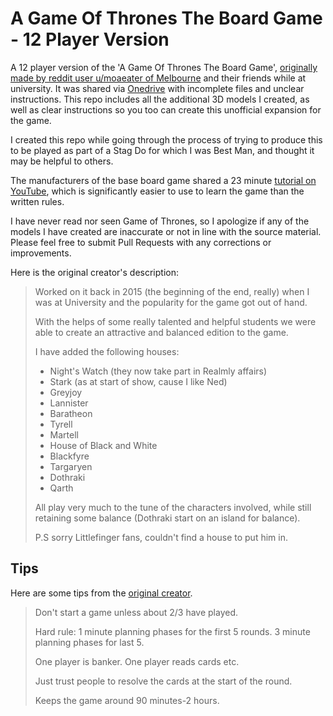 # A Game Of Thrones The Board Game - 12 Player Version

A 12 player version of the 'A Game Of Thrones The Board Game', [originally made by reddit user u/moaeater of Melbourne](https://www.reddit.com/r/asoiaf/comments/dp5haj/spoilers_main_hey_guys_i_made_a_12_player_got/) and their friends while at university. It was shared via [Onedrive](https://onedrive.live.com/?redeem=aHR0cHM6Ly8xZHJ2Lm1zL2YvcyFBaWsza3BScURPSFpnLUVBREdaX0hsMWVYaEdHZVE&id=D9E10C6A94923729%2161568&cid=D9E10C6A94923729) with incomplete files and unclear instructions. This repo includes all the additional 3D models I created, as well as clear instructions so you too can create this unofficial expansion for the game.

I created this repo while going through the process of trying to produce this to be played as part of a Stag Do for which I was Best Man, and thought it may be helpful to others.

The manufacturers of the base board game shared a 23 minute [tutorial on YouTube](https://www.youtube.com/watch?v=X0XRVTacNxI&ab_channel=FantasyFlightGames), which is significantly easier to use to learn the game than the written rules.

I have never read nor seen Game of Thrones, so I apologize if any of the models I have created are inaccurate or not in line with the source material. Please feel free to submit Pull Requests with any corrections or improvements.

Here is the original creator's description:

> Worked on it back in 2015 (the beginning of the end, really) when I was at University and the popularity for the game got out of hand.
>
> With the helps of some really talented and helpful students we were able to create an attractive and balanced edition to the game.
>
> I have added the following houses:
>
> - Night's Watch (they now take part in Realmly affairs)
> - Stark (as at start of show, cause I like Ned)
> - Greyjoy
> - Lannister
> - Baratheon
> - Tyrell
> - Martell
> - House of Black and White
> - Blackfyre
> - Targaryen
> - Dothraki
> - Qarth
>
> All play very much to the tune of the characters involved, while still retaining some balance (Dothraki start on an island for balance).
>
> P.S sorry Littlefinger fans, couldn't find a house to put him in.

## Tips

Here are some tips from the [original creator](https://www.reddit.com/r/boardgames/comments/dp5oqq/not_sure_if_the_game_of_thrones_board_game_is/).

> Don't start a game unless about 2/3 have played.
>
> Hard rule: 1 minute planning phases for the first 5 rounds. 3 minute planning phases for last 5.
>
> One player is banker. One player reads cards etc.
>
> Just trust people to resolve the cards at the start of the round.
>
> Keeps the game around 90 minutes-2 hours.
